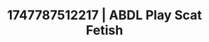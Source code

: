 ---
categories:
- Thigh worship
- Teacher fantasy
- Sensual teasing
- Deep gaze
- Hentai
image: /assets/images/1747787512217.jpg
layout: post
seo:
  description: Featured content with exclusive Scat Fetish, ABDL Play. HD images available.
  keywords: Scat Fetish, ABDL Play
  og_image: /assets/images/1747787512217.jpg
  schema_type: VisualArtwork
tags:
- ABDL Play
- '#1747787512217'
- Scat Fetish
title: 1747787512217 | ABDL Play Scat Fetish
---